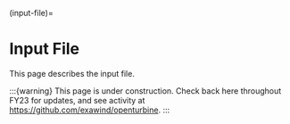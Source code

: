 (input-file)=

# Input File

This page describes the input file.

:::{warning}
This page is under construction. Check back here throughout FY23
for updates, and see activity at https://github.com/exawind/openturbine.
:::
